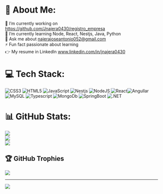 # 💫 About Me:
🔭 I’m currently working on https://github.com/Jnajera0430/registro_empresa<br>🌱 I’m currently learning Node, React, Nestjs, Java, Python <br>💬 Ask me about najerajoseantonio052@gmail.com<br>⚡ Fun fact passionate about learning<br>👉 My resume in LinkedIn www.linkedin.com/in/jnajera0430


# 💻 Tech Stack:
![CSS3](https://img.shields.io/badge/css3-%231572B6.svg?style=for-the-badge&logo=css3&logoColor=white) ![HTML5](https://img.shields.io/badge/html5-%23E34F26.svg?style=for-the-badge&logo=html5&logoColor=white) ![JavaScript](https://img.shields.io/badge/javascript-%23323330.svg?style=for-the-badge&logo=javascript&logoColor=%23F7DF1E) ![Nestjs](https://img.shields.io/badge/nest-%23777BB4.svg?style=for-the-badge&logo=nestjs&logoColor=red) ![NodeJS](https://img.shields.io/badge/node.js-6DA55F?style=for-the-badge&logo=node.js&logoColor=white) ![React](https://img.shields.io/badge/react-%2320232a.svg?style=for-the-badge&logo=react&logoColor=%2361DAFB)![Angullar](https://img.shields.io/badge/Angular-%2320232a.svg?style=for-the-badge&logo=angular&logoColor=red) ![MySQL](https://img.shields.io/badge/mysql-%2300f.svg?style=for-the-badge&logo=mysql&logoColor=white) ![Typescript](https://img.shields.io/badge/typescript-%2320232a.svg?style=for-the-badge&logo=typescript&logoColor=%2361DAFB) ![MongoDb](https://img.shields.io/badge/mongodb-%2320232a.svg?style=for-the-badge&logo=mongodb&logoColor=green) ![SpringBoot](https://img.shields.io/badge/springboot-%2320232a.svg?style=for-the-badge&logo=springboot&logoColor=green) ![.NET](https://img.shields.io/badge/.NET-%2320232a.svg?style=for-the-badge&logo=.NET&logoColor=blue)
# 📊 GitHub Stats:
![](https://github-readme-stats.vercel.app/api?username=Jnajera0430&theme=dark&hide_border=false&include_all_commits=false&count_private=false)<br/>
![](https://github-readme-streak-stats.herokuapp.com/?user=Jnajera0430&theme=dark&hide_border=false)<br/>
![](https://github-readme-stats.vercel.app/api/top-langs/?username=Jnajera0430&theme=dark&hide_border=false&include_all_commits=false&count_private=false&layout=compact)

## 🏆 GitHub Trophies
![](https://github-profile-trophy.vercel.app/?username=Jnajera0430&theme=radical&no-frame=false&no-bg=true&margin-w=4)

---
[![](https://visitcount.itsvg.in/api?id=Jnajera0430&icon=0&color=0)](https://visitcount.itsvg.in)
